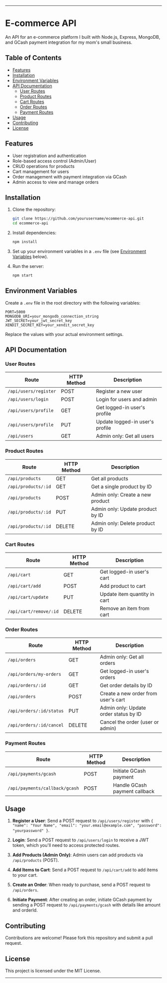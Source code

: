 
---

# E-commerce API

An API for an e-commerce platform I built with Node.js, Express, MongoDB, and GCash payment integration for my mom's small business.

## Table of Contents
- [Features](#features)
- [Installation](#installation)
- [Environment Variables](#environment-variables)
- [API Documentation](#api-documentation)
  - [User Routes](#user-routes)
  - [Product Routes](#product-routes)
  - [Cart Routes](#cart-routes)
  - [Order Routes](#order-routes)
  - [Payment Routes](#payment-routes)
- [Usage](#usage)
- [Contributing](#contributing)
- [License](#license)

## Features
- User registration and authentication
- Role-based access control (Admin/User)
- CRUD operations for products
- Cart management for users
- Order management with payment integration via GCash
- Admin access to view and manage orders

## Installation

1. Clone the repository:
   ```bash
   git clone https://github.com/yourusername/ecommerce-api.git
   cd ecommerce-api
   ```

2. Install dependencies:
   ```bash
   npm install
   ```

3. Set up your environment variables in a `.env` file (see [Environment Variables](#environment-variables) below).

4. Run the server:
   ```bash
   npm start
   ```

## Environment Variables

Create a `.env` file in the root directory with the following variables:

```plaintext
PORT=5000
MONGODB_URI=your_mongodb_connection_string
JWT_SECRET=your_jwt_secret_key
XENDIT_SECRET_KEY=your_xendit_secret_key
```

Replace the values with your actual environment settings.

## API Documentation

### User Routes

| Route               | HTTP Method | Description                     |
|---------------------|-------------|---------------------------------|
| `/api/users/register` | POST        | Register a new user             |
| `/api/users/login`    | POST        | Login for users and admin       |
| `/api/users/profile`  | GET         | Get logged-in user's profile    |
| `/api/users/profile`  | PUT         | Update logged-in user's profile |
| `/api/users`          | GET         | Admin only: Get all users       |

### Product Routes

| Route               | HTTP Method | Description                       |
|---------------------|-------------|-----------------------------------|
| `/api/products`       | GET         | Get all products                  |
| `/api/products/:id`   | GET         | Get a single product by ID        |
| `/api/products`       | POST        | Admin only: Create a new product  |
| `/api/products/:id`   | PUT         | Admin only: Update product by ID  |
| `/api/products/:id`   | DELETE      | Admin only: Delete product by ID  |

### Cart Routes

| Route                   | HTTP Method | Description                   |
|-------------------------|-------------|-------------------------------|
| `/api/cart`             | GET         | Get logged-in user's cart     |
| `/api/cart/add`         | POST        | Add product to cart           |
| `/api/cart/update`      | PUT         | Update item quantity in cart  |
| `/api/cart/remove/:id`  | DELETE      | Remove an item from cart      |

### Order Routes

| Route                    | HTTP Method | Description                            |
|--------------------------|-------------|----------------------------------------|
| `/api/orders`            | GET         | Admin only: Get all orders             |
| `/api/orders/my-orders`  | GET         | Get logged-in user's orders            |
| `/api/orders/:id`        | GET         | Get order details by ID                |
| `/api/orders`            | POST        | Create a new order from user's cart    |
| `/api/orders/:id/status` | PUT         | Admin only: Update order status by ID  |
| `/api/orders/:id/cancel` | DELETE      | Cancel the order (user or admin)       |

### Payment Routes

| Route                    | HTTP Method | Description                        |
|--------------------------|-------------|------------------------------------|
| `/api/payments/gcash`    | POST        | Initiate GCash payment             |
| `/api/payments/callback/gcash` | POST | Handle GCash payment callback      |

## Usage

1. **Register a User**: Send a POST request to `/api/users/register` with `{ "name": "Your Name", "email": "your.email@example.com", "password": "yourpassword" }`.

2. **Login**: Send a POST request to `/api/users/login` to receive a JWT token, which you'll need to access protected routes.

3. **Add Products (Admin Only)**: Admin users can add products via `/api/products` (POST).

4. **Add Items to Cart**: Send a POST request to `/api/cart/add` to add items to your cart.

5. **Create an Order**: When ready to purchase, send a POST request to `/api/orders`.

6. **Initiate Payment**: After creating an order, initiate GCash payment by sending a POST request to `/api/payments/gcash` with details like amount and orderId.

## Contributing

Contributions are welcome! Please fork this repository and submit a pull request.

## License

This project is licensed under the MIT License.

---
